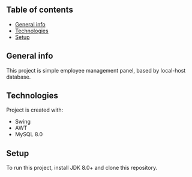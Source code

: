 ## Table of contents
* [General info](#general-info)
* [Technologies](#technologies)
* [Setup](#setup)

## General info
This project is simple employee management panel, based by local-host database.
	
## Technologies
Project is created with:
* Swing
* AWT
* MySQL 8.0
	
## Setup
To run this project, install JDK 8.0+ and clone this repository.

